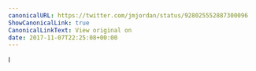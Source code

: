 ```yaml
---
canonicalURL: https://twitter.com/jmjordan/status/928025552887300096
ShowCanonicalLink: true
CanonicalLinkText: View original on
date: 2017-11-07T22:25:08+00:00
---
```

I️
